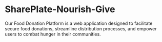 # SharePlate-Nourish-Give
Our Food Donation Platform is a web application designed to facilitate secure food donations, streamline distribution processes, and empower users to combat hunger in their communities.

